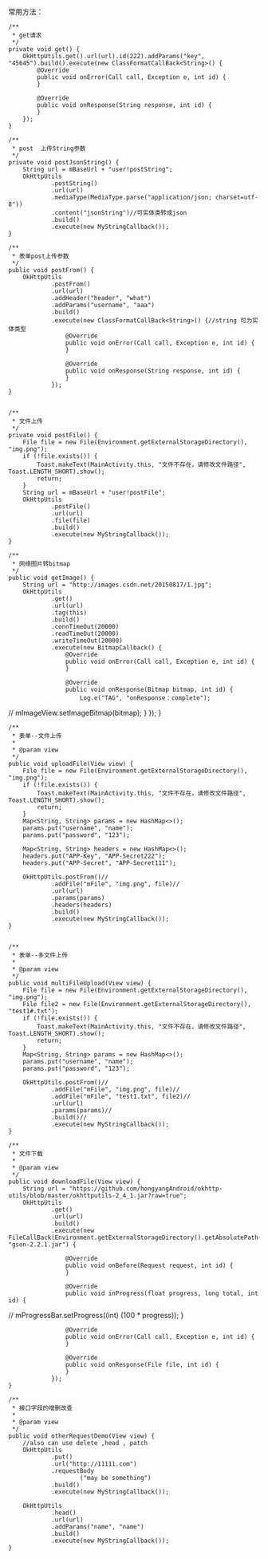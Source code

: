 常用方法：







    /**
     * get请求
     */
    private void get() {
        OkHttpUtils.get().url(url).id(222).addParams("key", "45645").build().execute(new ClassFormatCallBack<String>() {
            @Override
            public void onError(Call call, Exception e, int id) {
            }

            @Override
            public void onResponse(String response, int id) {
            }
        });
    }

    /**
     * post  上传String参数
     */
    private void postJsonString() {
        String url = mBaseUrl + "user!postString";
        OkHttpUtils
                .postString()
                .url(url)
                .mediaType(MediaType.parse("application/json; charset=utf-8"))
                .content("jsonString")//可实体类转成json
                .build()
                .execute(new MyStringCallback());
    }

    /**
     * 表单post上传参数
     */
    public void postFrom() {
        OkHttpUtils
                .postFrom()
                .url(url)
                .addHeader("header", "what")
                .addParams("username", "aaa")
                .build()
                .execute(new ClassFormatCallBack<String>() {//string 可为实体类型
                    @Override
                    public void onError(Call call, Exception e, int id) {
                    }

                    @Override
                    public void onResponse(String response, int id) {
                    }
                });
    }


    /**
     * 文件上传
     */
    private void postFile() {
        File file = new File(Environment.getExternalStorageDirectory(), "img.png");
        if (!file.exists()) {
            Toast.makeText(MainActivity.this, "文件不存在，请修改文件路径", Toast.LENGTH_SHORT).show();
            return;
        }
        String url = mBaseUrl + "user!postFile";
        OkHttpUtils
                .postFile()
                .url(url)
                .file(file)
                .build()
                .execute(new MyStringCallback());
    }

    /**
     * 网络图片转bitmap
     */
    public void getImage() {
        String url = "http://images.csdn.net/20150817/1.jpg";
        OkHttpUtils
                .get()
                .url(url)
                .tag(this)
                .build()
                .connTimeOut(20000)
                .readTimeOut(20000)
                .writeTimeOut(20000)
                .execute(new BitmapCallback() {
                    @Override
                    public void onError(Call call, Exception e, int id) {
                    }

                    @Override
                    public void onResponse(Bitmap bitmap, int id) {
                        Log.e("TAG", "onResponse：complete");
//                        mImageView.setImageBitmap(bitmap);
                    }
                });
    }

    /**
     * 表单--文件上传
     *
     * @param view
     */
    public void uploadFile(View view) {
        File file = new File(Environment.getExternalStorageDirectory(), "img.png");
        if (!file.exists()) {
            Toast.makeText(MainActivity.this, "文件不存在，请修改文件路径", Toast.LENGTH_SHORT).show();
            return;
        }
        Map<String, String> params = new HashMap<>();
        params.put("username", "name");
        params.put("password", "123");

        Map<String, String> headers = new HashMap<>();
        headers.put("APP-Key", "APP-Secret222");
        headers.put("APP-Secret", "APP-Secret111");

        OkHttpUtils.postFrom()//
                .addFile("mFile", "img.png", file)//
                .url(url)
                .params(params)
                .headers(headers)
                .build()
                .execute(new MyStringCallback());
    }


    /**
     * 表单--多文件上传
     *
     * @param view
     */
    public void multiFileUpload(View view) {
        File file = new File(Environment.getExternalStorageDirectory(), "img.png");
        File file2 = new File(Environment.getExternalStorageDirectory(), "test1#.txt");
        if (!file.exists()) {
            Toast.makeText(MainActivity.this, "文件不存在，请修改文件路径", Toast.LENGTH_SHORT).show();
            return;
        }
        Map<String, String> params = new HashMap<>();
        params.put("username", "name");
        params.put("password", "123");

        OkHttpUtils.postFrom()//
                .addFile("mFile", "img.png", file)//
                .addFile("mFile", "test1.txt", file2)//
                .url(url)
                .params(params)//
                .build()//
                .execute(new MyStringCallback());
    }

    /**
     * 文件下载
     *
     * @param view
     */
    public void downloadFile(View view) {
        String url = "https://github.com/hongyangAndroid/okhttp-utils/blob/master/okhttputils-2_4_1.jar?raw=true";
        OkHttpUtils
                .get()
                .url(url)
                .build()
                .execute(new FileCallBack(Environment.getExternalStorageDirectory().getAbsolutePath(), "gson-2.2.1.jar") {

                    @Override
                    public void onBefore(Request request, int id) {
                    }

                    @Override
                    public void inProgress(float progress, long total, int id) {
//                        mProgressBar.setProgress((int) (100 * progress));
                    }

                    @Override
                    public void onError(Call call, Exception e, int id) {
                    }

                    @Override
                    public void onResponse(File file, int id) {
                    }
                });
    }

    /**
     * 接口字段的增删改查
     *
     * @param view
     */
    public void otherRequestDemo(View view) {
        //also can use delete ,head , patch
        OkHttpUtils
                .put()
                .url("http://11111.com")
                .requestBody
                        ("may be something")
                .build()
                .execute(new MyStringCallback());

        OkHttpUtils
                .head()
                .url(url)
                .addParams("name", "name")
                .build()
                .execute(new MyStringCallback());
    }
